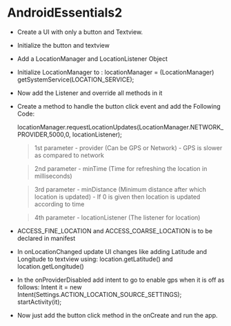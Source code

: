 # AndroidEssentials2

- Create a UI with only a button and Textview.
- Initialize the button and textview
- Add a LocationManager and LocationListener Object
- Initialize LocationManager to :
	locationManager = (LocationManager) getSystemService(LOCATION_SERVICE);
- Now add the Listener and override all methods in it
- Create a method to handle the button click event and add the Following Code:
	
	locationManager.requestLocationUpdates(LocationManager.NETWORK_PROVIDER,5000,0, locationListener);
	
  >1st parameter - provider (Can be GPS or Network) - GPS is slower as compared to network
  
  >2nd parameter - minTime (Time for refreshing the location in milliseconds)
  
  >3rd parameter - minDistance (Minimum distance after which location is updated) - If 0 is given then location is updated according to time
  
  >4th parameter - locationListener (The listener for location)
  
- ACCESS_FINE_LOCATION and ACCESS_COARSE_LOCATION is to be declared in manifest
- In onLocationChanged update UI changes like adding Latitude and Longitude to textview using: 
 location.getLatitude() and location.getLongitude()
- In the onProviderDisabled add intent to go to enable gps when it is off as follows:
	Intent it = new Intent(Settings.ACTION_LOCATION_SOURCE_SETTINGS);
                startActivity(it);
- Now just add the button click method in the onCreate and run the app.
